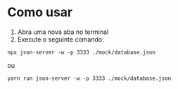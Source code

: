 # Como usar

1. Abra uma nova aba no terminal
2. Execute o seguinte comando:
  ```
  npx json-server -w -p 3333 ./mock/database.json
  ```
  ou
  ```
  yarn run json-server -w -p 3333 ./mock/database.json
  ```

